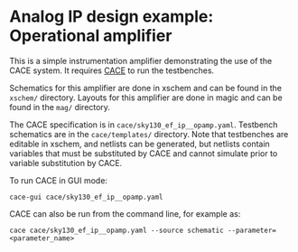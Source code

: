 # Analog IP design example: Operational amplifier

This is a simple instrumentation amplifier demonstrating the use
of the CACE system. It requires [CACE](https://github.com/efabless/cace) to run the testbenches.

Schematics for this amplifier are done in xschem and can be found in the `xschem/` directory. Layouts for this amplifier are done in magic and can be found in the `mag/` directory.

The CACE specification is in `cace/sky130_ef_ip__opamp.yaml`.  Testbench schematics are in the `cace/templates/` directory. Note that testbenches are editable in xschem, and netlists can be generated, but netlists contain variables that must be substituted by CACE and cannot simulate prior to variable substitution by CACE.

To run CACE in GUI mode:

```console
cace-gui cace/sky130_ef_ip__opamp.yaml
```

CACE can also be run from the command line, for example as:

```console
cace cace/sky130_ef_ip__opamp.yaml --source schematic --parameter=<parameter_name>
```